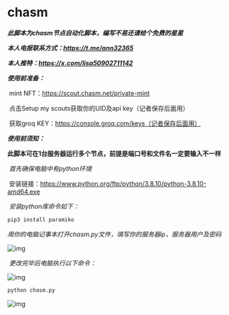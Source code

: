 # chasm

***此脚本为chasm节点自动化脚本，编写不易还请给个免费的星星***

***本人电报联系方式：https://t.me/ann32365***

***本人推特：https://x.com/lisa50902711142***

***使用前准备：***

​	mint NFT：https://scout.chasm.net/private-mint

​	点击Setup my scouts获取你的UID及api key（记者保存后面用）

​	获取groq KEY：https://console.groq.com/keys（记者保存后面用）

***使用前须知：***

​	**此脚本可在1台服务器运行多个节点，前提是端口号和文件名一定要输入不一样**

​	*首先确保电脑中有python环境*

​	安装链接：https://www.python.org/ftp/python/3.8.10/python-3.8.10-amd64.exe

​	*安装python库命令如下：*

```python
pip3 install paramiko
```

​	*用你的电脑记事本打开chasm.py文件，填写你的服务器ip，服务器用户及密码*

![img](https://cdn.nlark.com/yuque/0/2024/png/40368878/1721638737731-08aa2a8e-7643-4525-8501-45dce62725f7.png)			

​	*更改完毕后电脑执行以下命令：*



![img](https://cdn.nlark.com/yuque/0/2024/png/40368878/1721638784507-6ae069d0-f078-4a44-83d0-9b8f8d56feda.png)

```cmd
python chasm.py
```

![img](https://cdn.nlark.com/yuque/0/2024/png/40368878/1721638808160-7640e46c-5e34-474f-9cfe-93904e477552.png)